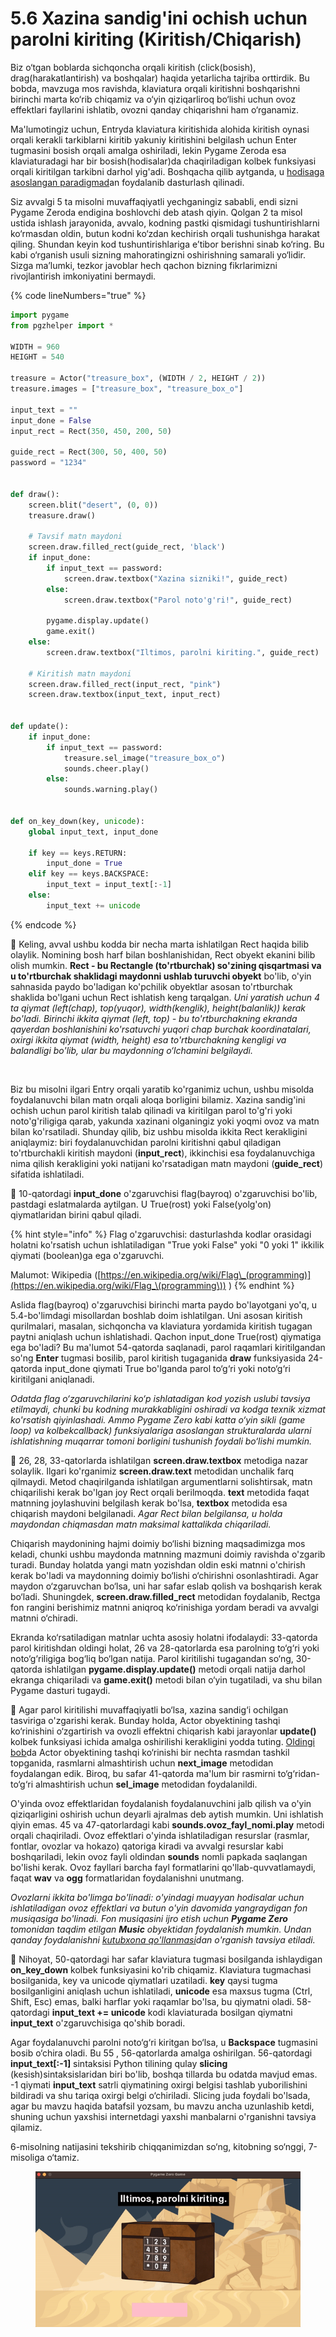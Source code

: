 # 5.6 Xazina sandig'ini ochish uchun parolni kiriting (Kiritish/Chiqarish)

Biz o‘tgan boblarda sichqoncha orqali kiritish (click(bosish), drag(harakatlantirish) va boshqalar) haqida yetarlicha tajriba orttirdik. Bu bobda, mavzuga mos ravishda, klaviatura orqali kiritishni boshqarishni birinchi marta ko‘rib chiqamiz va o‘yin qiziqarliroq bo‘lishi uchun ovoz effektlari fayllarini ishlatib, ovozni qanday chiqarishni ham o‘rganamiz.

Ma'lumotingiz uchun, Entryda klaviatura kiritishida alohida kiritish oynasi orqali kerakli tarkiblarni kiritib yakuniy kiritishini belgilash uchun Enter tugmasini bosish orqali amalga oshiriladi, lekin Pygame Zeroda esa klaviaturadagi har bir bosish(hodisalar)da chaqiriladigan kolbek funksiyasi orqali kiritilgan tarkibni darhol yig'adi. Boshqacha qilib aytganda, u [hodisaga asoslangan paradigmad](https://roboticsware.gitbook.io/entry-python/dasturlash_paradigma/event-driven)an foydalanib dasturlash qilinadi.

Siz avvalgi 5 ta misolni muvaffaqiyatli yechganingiz sababli, endi sizni Pygame Zeroda endigina boshlovchi deb atash qiyin. Qolgan 2 ta misol ustida ishlash jarayonida, avvalo, kodning pastki qismidagi tushuntirishlarni ko‘rmasdan oldin, butun kodni ko‘zdan kechirish orqali tushunishga harakat qiling. Shundan keyin kod tushuntirishlariga e’tibor berishni sinab ko‘ring. Bu kabi o‘rganish usuli sizning mahoratingizni oshirishning samarali yo‘lidir. Sizga ma’lumki, tezkor javoblar hech qachon bizning fikrlarimizni rivojlantirish imkoniyatini bermaydi.

{% code lineNumbers="true" %}
```python
import pygame
from pgzhelper import *

WIDTH = 960
HEIGHT = 540

treasure = Actor("treasure_box", (WIDTH / 2, HEIGHT / 2))
treasure.images = ["treasure_box", "treasure_box_o"]

input_text = ""
input_done = False
input_rect = Rect(350, 450, 200, 50)

guide_rect = Rect(300, 50, 400, 50)
password = "1234"


def draw():
    screen.blit("desert", (0, 0))
    treasure.draw()

    # Tavsif matn maydoni
    screen.draw.filled_rect(guide_rect, 'black')
    if input_done:
        if input_text == password:
            screen.draw.textbox("Xazina sizniki!", guide_rect)
        else:
            screen.draw.textbox("Parol noto'g'ri!", guide_rect)

        pygame.display.update()
        game.exit()
    else:
        screen.draw.textbox("Iltimos, parolni kiriting.", guide_rect)

    # Kiritish matn maydoni
    screen.draw.filled_rect(input_rect, "pink")
    screen.draw.textbox(input_text, input_rect)
 
 
def update():
    if input_done:
        if input_text == password:
            treasure.sel_image("treasure_box_o")
            sounds.cheer.play()
        else:
            sounds.warning.play()
 
 
def on_key_down(key, unicode):
    global input_text, input_done

    if key == keys.RETURN:
        input_done = True
    elif key == keys.BACKSPACE:
        input_text = input_text[:-1]
    else:
        input_text += unicode
```
{% endcode %}

🔢 Keling, avval ushbu kodda bir necha marta ishlatilgan Rect haqida bilib olaylik. Nomining bosh harf bilan boshlanishidan, Rect obyekt ekanini bilib olish mumkin. **Rect - bu Rectangle (to'rtburchak) so'zining qisqartmasi va u to'rtburchak shaklidagi maydonni ushlab turuvchi obyekt** bo'lib, o'yin sahnasida paydo bo'ladigan ko'pchilik obyektlar asosan to'rtburchak shaklida bo'lgani uchun Rect ishlatish keng tarqalgan. _Uni yaratish uchun 4 ta qiymat (left(chap), top(yuqor), width(kenglik), height(balanlik)) kerak bo'ladi. Birinchi ikkita qiymat (left, top) - bu to'rtburchakning ekranda qayerdan boshlanishini ko'rsatuvchi yuqori chap burchak koordinatalari, oxirgi ikkita qiymat (width, height) esa to'rtburchakning kengligi va balandligi bo'lib, ular bu maydonning o‘lchamini belgilaydi._

<figure><img src="../.gitbook/assets/image (3).avif" alt="" width="375"><figcaption></figcaption></figure>

Biz bu misolni ilgari Entry orqali yaratib ko'rganimiz uchun, ushbu misolda foydalanuvchi bilan matn orqali aloqa borligini bilamiz. Xazina sandig'ini ochish uchun parol kiritish talab qilinadi va kiritilgan parol to'g'ri yoki noto'g'riligiga qarab, yakunda xazinani olganingiz yoki yoqmi ovoz va matn bilan ko'rsatiladi. Shunday qilib, biz ushbu misolda ikkita Rect kerakligini aniqlaymiz: biri foydalanuvchidan parolni kiritishni qabul qiladigan to'rtburchakli kiritish maydoni (**input\_rect**), ikkinchisi esa foydalanuvchiga nima qilish kerakligini yoki natijani ko'rsatadigan matn maydoni (**guide\_rect**) sifatida ishlatiladi.

🔢 10-qatordagi **input\_done** o'zgaruvchisi flag(bayroq) o'zgaruvchisi bo'lib, pastdagi eslatmalarda aytilgan. U True(rost) yoki False(yolg'on) qiymatlaridan birini qabul qiladi.

{% hint style="info" %}
Flag o'zgaruvchisi: dasturlashda kodlar orasidagi holatni ko'rsatish uchun ishlatiladigan "True yoki False" yoki "0 yoki 1" ikkilik qiymati (boolean)ga ega o'zgaruvchi.

Malumot: Wikipedia ([https://en.wikipedia.org/wiki/Flag\_(programming)](https://en.wikipedia.org/wiki/Flag_\(programming\)) )
{% endhint %}

Aslida flag(bayroq) o'zgaruvchisi birinchi marta paydo bo'layotgani yo'q, u 5.4-bo'limdagi misollardan boshlab doim ishlatilgan. Uni asosan kiritish qurilmalari, masalan, sichqoncha va klaviatura yordamida kiritish tugagan paytni aniqlash uchun ishlatishadi. Qachon input\_done True(rost) qiymatiga ega bo'ladi? Bu ma'lumot 54-qatorda saqlanadi, parol raqamlari kiritilgandan so'ng **Enter** tugmasi bosilib, parol kiritish tugaganida **draw** funksiyasida 24-qatorda input\_done qiymati True bo'lganda parol to‘g‘ri yoki noto‘g‘ri kiritilgani aniqlanadi.

_Odatda flag o‘zgaruvchilarini ko‘p ishlatadigan kod yozish uslubi tavsiya etilmaydi, chunki bu kodning murakkabligini oshiradi va kodga texnik xizmat ko'rsatish qiyinlashadi. Ammo Pygame Zero kabi katta o‘yin sikli (game loop) va kolbekcallback) funksiyalariga asoslangan strukturalarda ularni ishlatishning muqarrar tomoni borligini tushunish foydali bo‘lishi mumkin._

🔢 26, 28, 33-qatorlarda ishlatilgan **screen.draw.textbox** metodiga nazar solaylik. Ilgari ko'rganimiz **screen.draw.text** metodidan unchalik farq qilmaydi. Metod chaqirilganda ishlatilgan argumentlarni solishtirsak, matn chiqarilishi kerak bo'lgan joy Rect orqali berilmoqda. **text** metodida faqat matnning joylashuvini belgilash kerak bo'lsa, **textbox** metodida esa chiqarish maydoni belgilanadi. _Agar Rect bilan belgilansa, u holda maydondan chiqmasdan matn maksimal kattalikda chiqariladi._

Chiqarish maydonining hajmi doimiy bo‘lishi bizning maqsadimizga mos keladi, chunki ushbu maydonda matnning mazmuni doimiy ravishda o'zgarib turadi. Bunday holatda yangi matn yozishdan oldin eski matnni o'chirish kerak bo'ladi va maydonning doimiy bo‘lishi o‘chirishni osonlashtiradi. Agar maydon o‘zgaruvchan bo‘lsa, uni har safar eslab qolish va boshqarish kerak bo‘ladi. Shuningdek, **screen.draw.filled\_rect** metodidan foydalanib, Rectga fon rangini berishimiz matnni aniqroq ko‘rinishiga yordam beradi va avvalgi matnni o‘chiradi.

Ekranda ko‘rsatiladigan matnlar uchta asosiy holatni ifodalaydi: 33-qatorda parol kiritishdan oldingi holat, 26 va 28-qatorlarda esa parolning to‘g‘ri yoki noto‘g‘riligiga bog‘liq bo‘lgan natija. Parol kiritilishi tugagandan so‘ng, 30-qatorda ishlatilgan **pygame.display.update()** metodi orqali natija darhol ekranga chiqariladi va **game.exit()** metodi bilan o‘yin tugatiladi, va shu bilan Pygame dasturi tugaydi.

🔢 Agar parol kiritilishi muvaffaqiyatli bo‘lsa, xazina sandig‘i ochilgan tasviriga o'zgarishi kerak. Bunday holda, Actor obyektining tashqi ko‘rinishini o‘zgartirish va ovozli effektni chiqarish kabi jarayonlar **update()** kolbek funksiyasi ichida amalga oshirilishi kerakligini yodda tuting. [Oldingi bob](sakrashni_sanash.md)da Actor obyektining tashqi ko‘rinishi bir nechta rasmdan tashkil topganida, rasmlarni almashtirish uchun **next\_image** metodidan foydalangan edik. Biroq, bu safar 41-qatorda ma'lum bir rasmirni to‘g‘ridan-to‘g‘ri almashtirish uchun **sel\_image** metodidan foydalanildi.

O'yinda ovoz effektlaridan foydalanish foydalanuvchini jalb qilish va o'yin qiziqarligini oshirish uchun deyarli ajralmas deb aytish mumkin. Uni ishlatish qiyin emas. 45 va 47-qatorlardagi kabi **sounds.ovoz\_fayl\_nomi.play** metodi orqali chaqiriladi. Ovoz effektlari o'yinda ishlatiladigan resurslar (rasmlar, fontlar, ovozlar va hokazo) qatoriga kiradi va avvalgi resurslar kabi boshqariladi, lekin ovoz fayli oldindan **sounds** nomli papkada saqlangan bo'lishi kerak. Ovoz fayllari barcha fayl formatlarini qo'llab-quvvatlamaydi, faqat **wav** va **ogg** formatlaridan foydalanishni unutmang. &#x20;

_Ovozlarni ikkita bo'limga bo'linadi: o'yindagi muayyan hodisalar uchun ishlatiladigan ovoz effektlari va butun o'yin davomida yangraydigan fon musiqasiga bo'linadi. Fon musiqasini ijro etish uchun **Pygame Zero** tomonidan taqdim etilgan **Music** obyektidan foydalanish mumkin. Undan qanday foydalanishni_ [_kutubxona qo'llanmasi_](https://pygame-zero.readthedocs.io/en/stable/builtins.html#music)_dan o'rganish tavsiya etiladi._

🔢 Nihoyat, 50-qatordagi har safar klaviatura tugmasi bosilganda ishlaydigan **on\_key\_down** kolbek funksiyasini ko'rib chiqamiz. Klaviatura tugmachasi bosilganida, key va unicode qiymatlari uzatiladi. **key** qaysi tugma bosilganligini aniqlash uchun ishlatiladi, **unicode** esa maxsus tugma (Ctrl, Shift, Esc) emas, balki harflar yoki raqamlar bo'lsa, bu qiymatni oladi. 58-qatordagi **input\_text += unicode** kodi klaviaturada bosilgan qiymatni **input\_text** o'zgaruvchisiga qo'shib boradi.

Agar foydalanuvchi parolni noto‘g‘ri kiritgan bo‘lsa, u **Backspace** tugmasini bosib o‘chira oladi. Bu 55 , 56-qatorlarda amalga oshirilgan. 56-qatordagi **input\_text\[:-1]** sintaksisi Python tilining qulay **slicing** (kesish)sintaksislaridan biri bo'lib, boshqa tillarda bu odatda mavjud emas. -1 qiymati **input\_text** satrli qiymatining oxirgi belgisi tashlab yuborilishini bildiradi va shu tariqa oxirgi belgi o‘chiriladi. Slicing juda foydali bo'lsada, agar bu mavzu haqida batafsil yozsam, bu mavzu ancha uzunlashib ketdi, shuning uchun yaxshisi internetdagi yaxshi manbalarni o'rganishni tavsiya qilamiz.

6-misolning natijasini tekshirib chiqqanimizdan so‘ng, kitobning so‘nggi, 7-misoliga o‘tamiz.

<figure><img src="../.gitbook/assets/ezgif-6-731cb19a92.gif" alt=""><figcaption></figcaption></figure>
